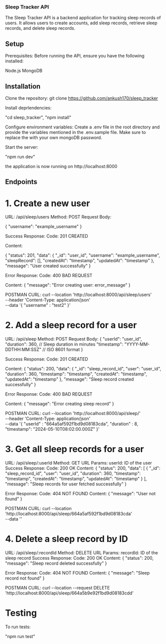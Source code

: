 ### Sleep Tracker API
The Sleep Tracker API is a backend application for tracking sleep records of users. It allows users to create accounts, add sleep records, retrieve sleep records, and delete sleep records.

## Setup
Prerequisites: 
Before running the API, ensure you have the following installed:

Node.js
MongoDB


## Installation
Clone the repository:
git clone <https://github.com/ankush170/sleep_tracker>

Install deprlendencies:

"cd sleep_tracker",
"npm install"


Configure environment variables:
Create a .env file in the root directory and provide the variables mentioned in the .env.sample file. Make sure to replace the <password> with your own mongoDB password.

Start the server:

"npm run dev"

the application is now running on http://localhost:8000

## Endpoints

# 1. Create a new user
URL: /api/sleep/users
Method: POST
Request Body:

{
  "username": "example_username"
}


Success Response:
Code: 201 CREATED


Content:

{
  "status": 201,
  "data": {
    "_id": "user_id",
    "username": "example_username",
    "sleepRecord": [],
    "createdAt": "timestamp",
    "updatedAt": "timestamp"
  },
  "message": "User created successfully"
}


Error Response:
Code: 400 BAD REQUEST

Content: { "message": "Error creating user: error_message" }

POSTMAN CURL: curl --location 'http://localhost:8000/api/sleep/users' \
--header 'Content-Type: application/json' \
--data '{
    "username" : "test2"
}'


# 2. Add a sleep record for a user

URL: /api/sleep
Method: POST
Request Body:
{
  "userId": "user_id",
  "duration": 360, // Sleep duration in minutes
  "timestamp": "YYYY-MM-DDTHH:MM:SSZ" // ISO 8601 format
}

Success Response:
Code: 201 CREATED

Content:
{
  "status": 200,
  "data": {
    "_id": "sleep_record_id",
    "user": "user_id",
    "duration": 360,
    "timestamp": "timestamp",
    "createdAt": "timestamp",
    "updatedAt": "timestamp"
  },
  "message": "Sleep record created successfully"
}

Error Response:
Code: 400 BAD REQUEST

Content: { "message": "Error creating sleep record" }

POSTMAN CURL: curl --location 'http://localhost:8000/api/sleep/' \
--header 'Content-Type: application/json' \
--data '{
    "userId" : "664a5af592f1bd9d08183cda",
    "duration" : 8,
    "timestamp": "2024-05-10T08:02:00.000Z"
}'


# 3. Get all sleep records for a user

URL: /api/sleep/:userId
Method: GET
URL Params:
userId: ID of the user
Success Response:
Code: 200 OK
Content:
{
  "status": 200,
  "data": [
    {
      "_id": "sleep_record_id",
      "user": "user_id",
      "duration": 360,
      "timestamp": "timestamp",
      "createdAt": "timestamp",
      "updatedAt": "timestamp"
    }
  ],
  "message": "Sleep records for user fetched successfully"
}

Error Response:
Code: 404 NOT FOUND
Content: { "message": "User not found" }


POSTMAN CURL: curl --location 'http://localhost:8000/api/sleep/664a5af592f1bd9d08183cda' \
--data ''


# 4. Delete a sleep record by ID

URL: /api/sleep/:recordId
Method: DELETE
URL Params:
recordId: ID of the sleep record
Success Response:
Code: 200 OK
Content: { "status": 200, "message": "Sleep record deleted successfully" }


Error Response:
Code: 404 NOT FOUND
Content: { "message": "Sleep record not found" }

POSTMAN CURL: curl --location --request DELETE 'http://localhost:8000/api/sleep/664a5b9e92f1bd9d08183cdd'



# Testing

To run tests:

"npm run test"